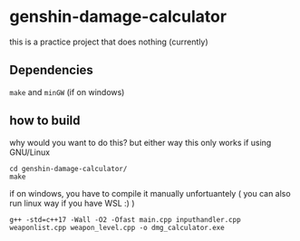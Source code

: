# genshin-damage-calculator
this is a practice project that does nothing (currently)

## Dependencies 
`make` and `minGW` (if on windows)

## how to build 
why would you want to do this? but either way 
this only works if using GNU/Linux
```shell
cd genshin-damage-calculator/
make
```
if on windows, you have to compile it manually unfortuantely 
( you can also run linux way if you have WSL :) )
```shell
g++ -std=c++17 -Wall -O2 -Ofast main.cpp inputhandler.cpp weaponlist.cpp weapon_level.cpp -o dmg_calculator.exe
```

